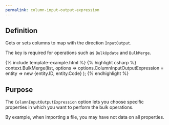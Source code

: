 ```yaml
---
permalink: column-input-output-expression
---
```


## Definition
Gets or sets columns to map with the direction `InputOutput`.

The key is required for operations such as `BulkUpdate` and `BulkMerge`.

{% include template-example.html %} 
{% highlight csharp %}
context.BulkMerge(list, options => 
        options.ColumnInputOutputExpression = entity => new {entity.ID, entity.Code}
); 
{% endhighlight %}

## Purpose
The `ColumnInputOutputExpression` option lets you choose specific properties in which you want to perform the bulk operations.

By example, when importing a file, you may have not data on all properties.